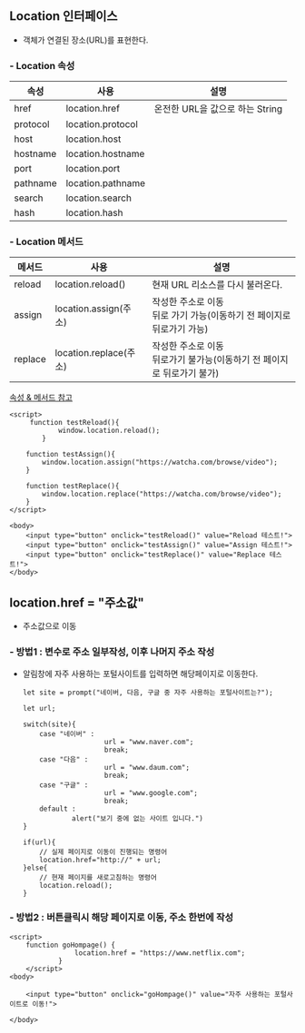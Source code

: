 ## Location 인터페이스

- 객체가 연결된 장소(URL)를 표현한다.

### - Location 속성

| 속성     | 사용              | 설명                            |
| -------- | ----------------- | ------------------------------- |
| href     | location.href     | 온전한 URL을 값으로 하는 String |
| protocol | location.protocol |                                 |
| host     | location.host     |                                 |
| hostname | location.hostname |                                 |
| port     | location.port     |                                 |
| pathname | location.pathname |                                 |
| search   | location.search   |                                 |
| hash     | location.hash     |                                 |

### - Location 메서드

| 메서드  | 사용                   | 설명                                                                      |
| ------- | ---------------------- | ------------------------------------------------------------------------- |
| reload  | location.reload()      | 현재 URL 리소스를 다시 불러온다.                                          |
| assign  | location.assign(주소)  | 작성한 주소로 이동<br>뒤로 가기 가능(이동하기 전 페이지로 뒤로가기 가능)  |
| replace | location.replace(주소) | 작성한 주소로 이동<br>뒤로가기 불가능(이동하기 전 페이지로 뒤로가기 불가) |

[속성 & 메서드 참고](https://developer.mozilla.org/ko/docs/Web/API/Location)

```
<script>
     function testReload(){
            window.location.reload();
        }

    function testAssign(){
        window.location.assign("https://watcha.com/browse/video");
    }

    function testReplace(){
        window.location.replace("https://watcha.com/browse/video");
    }
</script>

<body>
    <input type="button" onclick="testReload()" value="Reload 테스트!">
    <input type="button" onclick="testAssign()" value="Assign 테스트!">
    <input type="button" onclick="testReplace()" value="Replace 테스트!">
</body>
```

## location.href = "주소값"

- 주소값으로 이동

### - 방법1 : 변수로 주소 일부작성, 이후 나머지 주소 작성

- 알림창에 자주 사용하는 포털사이트를 입력하면 해당페이지로 이동한다.

  ```
  let site = prompt("네이버, 다음, 구글 중 자주 사용하는 포털사이트는?");

  let url;

  switch(site){
      case "네이버" :
                      url = "www.naver.com";
                      break;
      case "다음" :
                      url = "www.daum.com";
                      break;
      case "구글" :
                      url = "www.google.com";
                      break;
      default :
              alert("보기 중에 없는 사이트 입니다.")
  }

  if(url){
      // 실제 페이지로 이동이 진행되는 명령어
      location.href="http://" + url;
  }else{
      // 현재 페이지를 새로고침하는 명령어
      location.reload();
  }

  ```

### - 방법2 : 버튼클릭시 해당 페이지로 이동, 주소 한번에 작성

```
<script>
    function goHompage() {
                location.href = "https://www.netflix.com";
            }
    </script>
<body>

    <input type="button" onclick="goHompage()" value="자주 사용하는 포털사이트로 이동!">

</body>

```

